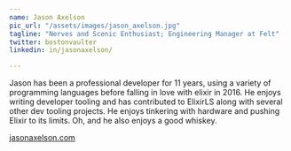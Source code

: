 ```yaml
---
name: Jason Axelson
pic_url: "/assets/images/jason_axelson.jpg"
tagline: "Nerves and Scenic Enthusiast; Engineering Manager at Felt"
twitter: bostonvaulter
linkedin: in/jasonaxelson/

---
```

Jason has been a professional developer for 11 years, using a variety of programming languages before falling in love with elixir in 2016. He enjoys writing developer tooling and has contributed to ElixirLS along with several other dev tooling projects. He enjoys tinkering with hardware and pushing Elixir to its limits. Oh, and he also enjoys a good whiskey.

[jasonaxelson.com](https://jasonaxelson.com)
